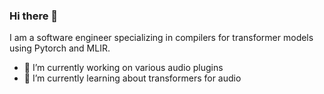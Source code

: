### Hi there 👋

I am a software engineer specializing in compilers for transformer models using Pytorch and MLIR.

- 🔭 I’m currently working on various audio plugins
- 🌱 I’m currently learning about transformers for audio
